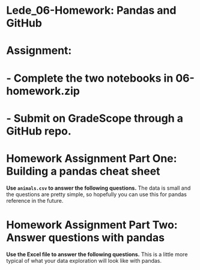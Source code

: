 # Lede_06-Homework: Pandas and GitHub
 
 # Assignment:
 # - Complete the two notebooks in 06-homework.zip
 # - Submit on GradeScope through a GitHub repo.


# Homework Assignment Part One: Building a pandas cheat sheet

**Use `animals.csv` to answer the following questions.** The data is small and the questions are pretty simple, so hopefully you can use this for pandas reference in the future.

# Homework Assignment Part Two: Answer questions with pandas

**Use the Excel file to answer the following questions.** This is a little more typical of what your data exploration will look like with pandas.